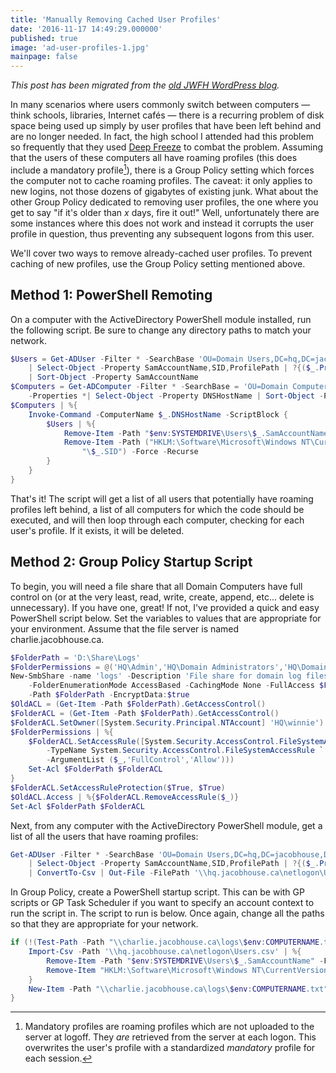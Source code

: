 ```yaml
---
title: 'Manually Removing Cached User Profiles'
date: '2016-11-17 14:49:29.000000'
published: true
image: 'ad-user-profiles-1.jpg'
mainpage: false
---
```


_This post has been migrated from the [old JWFH WordPress blog](https://github.com/jwfh/homepage#about)._

In many scenarios where users commonly switch between computers &mdash; think schools, libraries, Internet cafés &mdash; there is a recurring problem of disk space being used up simply by user profiles that have been left behind and are no longer needed. In fact, the high school I attended had this problem so frequently that they used [Deep Freeze](https://www.faronics.com/products/deep-freeze/enterprise) to combat the problem. Assuming that the users of these computers all have roaming profiles (this does include a mandatory profile[^1]), there is a Group Policy setting which forces the computer not to cache roaming profiles. The caveat: it only applies to new logins, not those dozens of gigabytes of existing junk. What about the other Group Policy dedicated to removing user profiles, the one where you get to say "if it's older than $x$ days, fire it out!" Well, unfortunately there are some instances where this does not work and instead it corrupts the user profile in question, thus preventing any subsequent logons from this user.

We'll cover two ways to remove already-cached user profiles. To prevent caching of new profiles, use the Group Policy setting mentioned above.

## Method 1: PowerShell Remoting

On a computer with the ActiveDirectory PowerShell module installed, run the following script. Be sure to change any directory paths to match your network.

```powershell
$Users = Get-ADUser -Filter * -SearchBase 'OU=Domain Users,DC=hq,DC=jacobhouse,DC=ca' -Properties * `
    | Select-Object -Property SamAccountName,SID,ProfilePath | ?{($_.ProfilePath)} `
    | Sort-Object -Property SamAccountName
$Computers = Get-ADComputer -Filter * -SearchBase = 'OU=Domain Computers,DC=hq,DC=jacobhouse,DC=ca' `
    -Properties *| Select-Object -Property DNSHostName | Sort-Object -Property DNSHostName
$Computers | %{
    Invoke-Command -ComputerName $_.DNSHostName -ScriptBlock {
        $Users | %{
            Remove-Item -Path "$env:SYSTEMDRIVE\Users\$_.SamAccountName" -Force -Recurse
            Remove-Item -Path ("HKLM:\Software\Microsoft\Windows NT\CurrentVersion\ProfileList" + `
                "\$_.SID") -Force -Recurse
        }
    }
}
```

That's it! The script will get a list of all users that potentially have roaming profiles left behind, a list of all computers for which the code should be executed, and will then loop through each computer, checking for each user's profile. If it exists, it will be deleted.

## Method 2: Group Policy Startup Script

To begin, you will need a file share that all Domain Computers have full control on (or at the very least, read, write, create, append, etc... delete is unnecessary). If you have one, great! If not, I've provided a quick and easy PowerShell script below. Set the variables to values that are appropriate for your environment. Assume that the file server is named charlie.jacobhouse.ca.

```powershell
$FolderPath = 'D:\Share\Logs'
$FolderPermissions = @('HQ\Admin','HQ\Domain Administrators','HQ\Domain Computers')
New-SmbShare -name 'logs' -Description 'File share for domain log files'
    -FolderEnumerationMode AccessBased -CachingMode None -FullAccess $FolderPermissions
    -Path $FolderPath -EncryptData:$true
$OldACL = (Get-Item -Path $FolderPath).GetAccessControl()
$FolderACL = (Get-Item -Path $FolderPath).GetAccessControl()
$FolderACL.SetOwner([System.Security.Principal.NTAccount] 'HQ\winnie')
$FolderPermissions | %{
    $FolderACL.SetAccessRule([System.Security.AccessControl.FileSystemAccessRule](New-Object `
        -TypeName System.Security.AccessControl.FileSystemAccessRule `
        -ArgumentList ($_,'FullControl','Allow')))
    Set-Acl $FolderPath $FolderACL
}
$FolderACL.SetAccessRuleProtection($True, $True)
$OldACL.Access | %{$FolderACL.RemoveAccessRule($_)}
Set-Acl $FolderPath $FolderACL
```

Next, from any computer with the ActiveDirectory PowerShell module, get a list of all the users that have roaming profiles:

```powershell
Get-ADUser -Filter * -SearchBase 'OU=Domain Users,DC=hq,DC=jacobhouse,DC=ca' -Properties * `
    | Select-Object -Property SamAccountName,SID,ProfilePath | ?{($_.ProfilePath)} `
    | ConvertTo-Csv | Out-File -FilePath '\\hq.jacobhouse.ca\netlogon\Users.csv'
```

In Group Policy, create a PowerShell startup script. This can be with GP scripts or GP Task Scheduler if you want to specify an account context to run the script in. The script to run is below. Once again, change all the paths so that they are appropriate for your network.

```powershell
if (!(Test-Path -Path "\\charlie.jacobhouse.ca\logs\$env:COMPUTERNAME.txt")) {
    Import-Csv -Path '\\hq.jacobhouse.ca\netlogon\Users.csv' | %{
        Remove-Item -Path "$env:SYSTEMDRIVE\Users\$_.SamAccountName" -Force -Recurse
        Remove-Item "HKLM:\Software\Microsoft\Windows NT\CurrentVersion\ProfileList\$_.SID" -Recurse
    }
    New-Item -Path "\\charlie.jacobhouse.ca\logs\$env:COMPUTERNAME.txt"
}
```

[^1]: Mandatory profiles are roaming profiles which are not uploaded to the server at logoff. They _are_ retrieved from the server at each logon. This overwrites the user's profile with a standardized _mandatory_ profile for each session.
